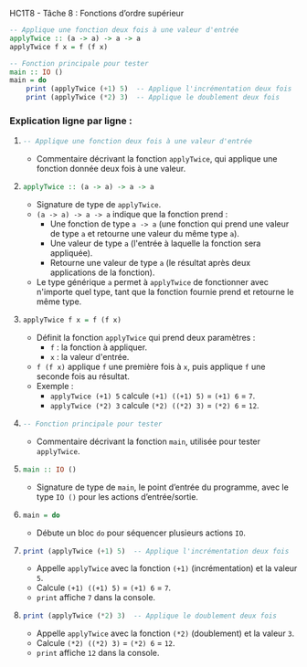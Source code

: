HC1T8 - Tâche 8 : Fonctions d’ordre supérieur

```haskell
-- Applique une fonction deux fois à une valeur d'entrée
applyTwice :: (a -> a) -> a -> a
applyTwice f x = f (f x)

-- Fonction principale pour tester
main :: IO ()
main = do
    print (applyTwice (+1) 5)  -- Applique l'incrémentation deux fois
    print (applyTwice (*2) 3)  -- Applique le doublement deux fois
```

### Explication ligne par ligne :

1. ```haskell
   -- Applique une fonction deux fois à une valeur d'entrée
   ```
   - Commentaire décrivant la fonction `applyTwice`, qui applique une fonction donnée deux fois à une valeur.

2. ```haskell
   applyTwice :: (a -> a) -> a -> a
   ```
   - Signature de type de `applyTwice`.
   - `(a -> a) -> a -> a` indique que la fonction prend :
     - Une fonction de type `a -> a` (une fonction qui prend une valeur de type `a` et retourne une valeur du même type `a`).
     - Une valeur de type `a` (l'entrée à laquelle la fonction sera appliquée).
     - Retourne une valeur de type `a` (le résultat après deux applications de la fonction).
   - Le type générique `a` permet à `applyTwice` de fonctionner avec n'importe quel type, tant que la fonction fournie prend et retourne le même type.

3. ```haskell
   applyTwice f x = f (f x)
   ```
   - Définit la fonction `applyTwice` qui prend deux paramètres :
     - `f` : la fonction à appliquer.
     - `x` : la valeur d'entrée.
   - `f (f x)` applique `f` une première fois à `x`, puis applique `f` une seconde fois au résultat.
   - Exemple :
     - `applyTwice (+1) 5` calcule `(+1) ((+1) 5)` = `(+1) 6` = `7`.
     - `applyTwice (*2) 3` calcule `(*2) ((*2) 3)` = `(*2) 6` = `12`.

4. ```haskell
   -- Fonction principale pour tester
   ```
   - Commentaire décrivant la fonction `main`, utilisée pour tester `applyTwice`.

5. ```haskell
   main :: IO ()
   ```
   - Signature de type de `main`, le point d’entrée du programme, avec le type `IO ()` pour les actions d’entrée/sortie.

6. ```haskell
   main = do
   ```
   - Débute un bloc `do` pour séquencer plusieurs actions `IO`.

7. ```haskell
   print (applyTwice (+1) 5)  -- Applique l'incrémentation deux fois
   ```
   - Appelle `applyTwice` avec la fonction `(+1)` (incrémentation) et la valeur `5`.
   - Calcule `(+1) ((+1) 5)` = `(+1) 6` = `7`.
   - `print` affiche `7` dans la console.

8. ```haskell
   print (applyTwice (*2) 3)  -- Applique le doublement deux fois
   ```
   - Appelle `applyTwice` avec la fonction `(*2)` (doublement) et la valeur `3`.
   - Calcule `(*2) ((*2) 3)` = `(*2) 6` = `12`.
   - `print` affiche `12` dans la console.


